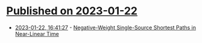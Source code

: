 # [Published on 2023-01-22](index.md)

* [2023-01-22, 16:41:27](https://news.ycombinator.com/item?id=34479148) - [Negative-Weight Single-Source Shortest Paths in Near-Linear Time](https://arxiv.org/abs/2203.03456)
